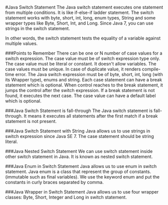 #Java Switch Statement
The Java switch statement executes one statement from multiple conditions. It is like if-else-if ladder statement. The switch statement works with byte, short, int, long, enum types, String and some wrapper types like Byte, Short, Int, and Long. Since Java 7, you can use strings in the switch statement.

In other words, the switch statement tests the equality of a variable against multiple values.

###Points to Remember
There can be one or N number of case values for a switch expression.
The case value must be of switch expression type only. The case value must be literal or constant. It doesn't allow variables.
The case values must be unique. In case of duplicate value, it renders compile-time error.
The Java switch expression must be of byte, short, int, long (with its Wrapper type), enums and string.
Each case statement can have a break statement which is optional. When control reaches to the break statement, it jumps the control after the switch expression. If a break statement is not found, it executes the next case.
The case value can have a default label which is optional.

###Java Switch Statement is fall-through
The Java switch statement is fall-through. It means it executes all statements after the first match if a break statement is not present.

###Java Switch Statement with String
Java allows us to use strings in switch expression since Java SE 7. The case statement should be string literal.

###Java Nested Switch Statement
We can use switch statement inside other switch statement in Java. It is known as nested switch statement.

###Java Enum in Switch Statement
Java allows us to use enum in switch statement. Java enum is a class that represent the group of constants. (immutable such as final variables). We use the keyword enum and put the constants in curly braces separated by comma.

###Java Wrapper in Switch Statement
Java allows us to use four wrapper classes: Byte, Short, Integer and Long in switch statement.

